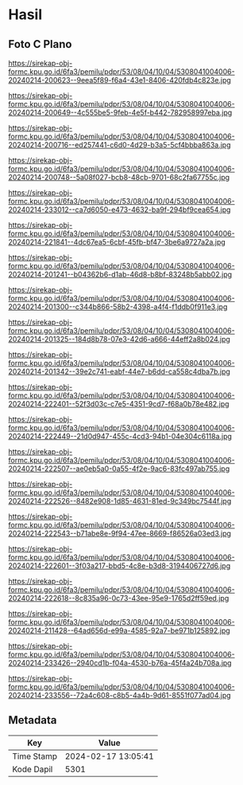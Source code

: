 # Hasil

## Foto C Plano

https://sirekap-obj-formc.kpu.go.id/6fa3/pemilu/pdpr/53/08/04/10/04/5308041004006-20240214-200623--9eea5f89-f6a4-43e1-8406-420fdb4c823e.jpg

https://sirekap-obj-formc.kpu.go.id/6fa3/pemilu/pdpr/53/08/04/10/04/5308041004006-20240214-200649--4c555be5-9feb-4e5f-b442-782958997eba.jpg

https://sirekap-obj-formc.kpu.go.id/6fa3/pemilu/pdpr/53/08/04/10/04/5308041004006-20240214-200716--ed257441-c6d0-4d29-b3a5-5cf4bbba863a.jpg

https://sirekap-obj-formc.kpu.go.id/6fa3/pemilu/pdpr/53/08/04/10/04/5308041004006-20240214-200748--5a08f027-bcb8-48cb-9701-68c2fa67755c.jpg

https://sirekap-obj-formc.kpu.go.id/6fa3/pemilu/pdpr/53/08/04/10/04/5308041004006-20240214-233012--ca7d6050-e473-4632-ba9f-294bf9cea654.jpg

https://sirekap-obj-formc.kpu.go.id/6fa3/pemilu/pdpr/53/08/04/10/04/5308041004006-20240214-221841--4dc67ea5-6cbf-45fb-bf47-3be6a9727a2a.jpg

https://sirekap-obj-formc.kpu.go.id/6fa3/pemilu/pdpr/53/08/04/10/04/5308041004006-20240214-201241--b04362b6-d1ab-46d8-b8bf-83248b5abb02.jpg

https://sirekap-obj-formc.kpu.go.id/6fa3/pemilu/pdpr/53/08/04/10/04/5308041004006-20240214-201300--c344b866-58b2-4398-a4f4-f1ddb0f911e3.jpg

https://sirekap-obj-formc.kpu.go.id/6fa3/pemilu/pdpr/53/08/04/10/04/5308041004006-20240214-201325--184d8b78-07e3-42d6-a666-44eff2a8b024.jpg

https://sirekap-obj-formc.kpu.go.id/6fa3/pemilu/pdpr/53/08/04/10/04/5308041004006-20240214-201342--39e2c741-eabf-44e7-b6dd-ca558c4dba7b.jpg

https://sirekap-obj-formc.kpu.go.id/6fa3/pemilu/pdpr/53/08/04/10/04/5308041004006-20240214-222401--52f3d03c-c7e5-4351-9cd7-f68a0b78e482.jpg

https://sirekap-obj-formc.kpu.go.id/6fa3/pemilu/pdpr/53/08/04/10/04/5308041004006-20240214-222449--21d0d947-455c-4cd3-94b1-04e304c6118a.jpg

https://sirekap-obj-formc.kpu.go.id/6fa3/pemilu/pdpr/53/08/04/10/04/5308041004006-20240214-222507--ae0eb5a0-0a55-4f2e-9ac6-83fc497ab755.jpg

https://sirekap-obj-formc.kpu.go.id/6fa3/pemilu/pdpr/53/08/04/10/04/5308041004006-20240214-222526--8482e908-1d85-4631-81ed-9c349bc7544f.jpg

https://sirekap-obj-formc.kpu.go.id/6fa3/pemilu/pdpr/53/08/04/10/04/5308041004006-20240214-222543--b71abe8e-9f94-47ee-8669-f86526a03ed3.jpg

https://sirekap-obj-formc.kpu.go.id/6fa3/pemilu/pdpr/53/08/04/10/04/5308041004006-20240214-222601--3f03a217-bbd5-4c8e-b3d8-3194406727d6.jpg

https://sirekap-obj-formc.kpu.go.id/6fa3/pemilu/pdpr/53/08/04/10/04/5308041004006-20240214-222618--8c835a96-0c73-43ee-95e9-1765d2ff59ed.jpg

https://sirekap-obj-formc.kpu.go.id/6fa3/pemilu/pdpr/53/08/04/10/04/5308041004006-20240214-211428--64ad656d-e99a-4585-92a7-be971b125892.jpg

https://sirekap-obj-formc.kpu.go.id/6fa3/pemilu/pdpr/53/08/04/10/04/5308041004006-20240214-233426--2940cd1b-f04a-4530-b76a-45f4a24b708a.jpg

https://sirekap-obj-formc.kpu.go.id/6fa3/pemilu/pdpr/53/08/04/10/04/5308041004006-20240214-233556--72a4c608-c8b5-4a4b-9d61-8551f077ad04.jpg


## Metadata

| Key        | Value               |
| ---------- | ------------------- |
| Time Stamp | 2024-02-17 13:05:41 |
| Kode Dapil | 5301                |



